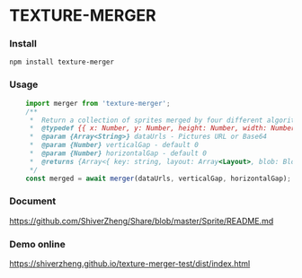 # TEXTURE-MERGER

### Install 
`npm install texture-merger`

### Usage
```javascript
    import merger from 'texture-merger';
    /**
     *  Return a collection of sprites merged by four different algorithms, (Max Side, Area, Width Priority, Height Priority)
     *  @typedef {{ x: Number, y: Number, height: Number, width: Number, image: HTMLImageElement }} Layout
     *  @param {Array<String>} dataUrls - Pictures URL or Base64
     *  @param {Number} verticalGap - default 0
     *  @param {Number} horizontalGap - default 0
     *  @returns {Array<{ key: string, layout: Array<Layout>, blob: Blob }>}
     */
    const merged = await merger(dataUrls, verticalGap, horizontalGap);
```
### Document

https://github.com/ShiverZheng/Share/blob/master/Sprite/README.md

### Demo online

https://shiverzheng.github.io/texture-merger-test/dist/index.html
